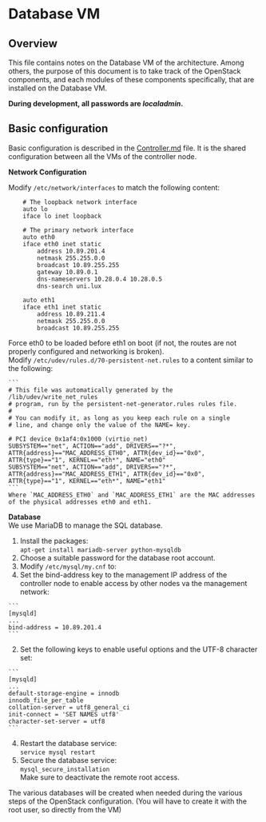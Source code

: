 # Database VM

## Overview
This file contains notes on the Database VM of the architecture. Among others, the purpose of this document is to take track of the OpenStack components, and each modules of these components specifically, that are installed on the Database VM.

**During development, all passwords are _localadmin_.**

## Basic configuration

Basic configuration is described in the [Controller.md](https://github.com/sylmarien/openstack-install-notes/blob/master/Controller.md) file. It is the shared configuration between all the VMs of the controller node.

**Network Configuration**

Modify `/etc/network/interfaces` to match the following content:

        # The loopback network interface
        auto lo
        iface lo inet loopback
        
        # The primary network interface
        auto eth0
        iface eth0 inet static
            address 10.89.201.4
            netmask 255.255.0.0
            broadcast 10.89.255.255
            gateway 10.89.0.1
            dns-nameservers 10.28.0.4 10.28.0.5
            dns-search uni.lux
        
        auto eth1
        iface eth1 inet static
            address 10.89.211.4
            netmask 255.255.0.0
            broadcast 10.89.255.255

Force eth0 to be loaded before eth1 on boot (if not, the routes are not properly configured and networking is broken).  
Modify `/etc/udev/rules.d/70-persistent-net.rules` to a content similar to the following:

    ```
    # This file was automatically generated by the /lib/udev/write_net_rules
    # program, run by the persistent-net-generator.rules rules file.
    #
    # You can modify it, as long as you keep each rule on a single
    # line, and change only the value of the NAME= key.
    
    # PCI device 0x1af4:0x1000 (virtio_net)
    SUBSYSTEM=="net", ACTION=="add", DRIVERS=="?*", ATTR{address}=="MAC_ADDRESS_ETH0", ATTR{dev_id}=="0x0", ATTR{type}=="1", KERNEL=="eth*", NAME="eth0"
    SUBSYSTEM=="net", ACTION=="add", DRIVERS=="?*", ATTR{address}=="MAC_ADDRESS_ETH1", ATTR{dev_id}=="0x0", ATTR{type}=="1", KERNEL=="eth*", NAME="eth1"
    ```
    Where `MAC_ADDRESS_ETH0` and `MAC_ADDRESS_ETH1` are the MAC addresses of the physical addresses eth0 and eth1.

**Database**  
We use MariaDB to manage the SQL database.

1. Install the packages:  
  `apt-get install mariadb-server python-mysqldb`
2. Choose a suitable password for the database root account.
3. Modify `/etc/mysql/my.cnf` to:
  1. Set the bind-address key to the management IP address of the controller node to enable access by other nodes va the management network:
  
    ```
    [mysqld]
    ...
    bind-address = 10.89.201.4
    ```
  2. Set the following keys to enable useful options and the UTF-8 character set:
  
    ```
    [mysqld]
    ...
    default-storage-engine = innodb
    innodb_file_per_table
    collation-server = utf8_general_ci
    init-connect = 'SET NAMES utf8'
    character-set-server = utf8
    ```
4. Restart the database service:  
  `service mysql restart`
5. Secure the database service:  
  `mysql_secure_installation`  
  Make sure to deactivate the remote root access.

The various databases will be created when needed during the various steps of the OpenStack configuration. (You will have to create it with the root user, so directly from the VM)